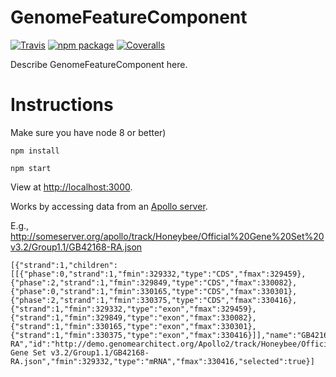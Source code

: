 # GenomeFeatureComponent

[![Travis][build-badge]][build]
[![npm package][npm-badge]][npm]
[![Coveralls][coveralls-badge]][coveralls]

Describe GenomeFeatureComponent here.

[build-badge]: https://img.shields.io/travis/GMOD/GenomeFeatureComponent/master.png?style=flat-square
[build]: https://travis-ci.org/GMOD/GenomeFeatureComponent

[npm-badge]: https://img.shields.io/npm/v/@gmod/genomefeaturecomponent.png?style=flat-square
[npm]: https://www.npmjs.com/package/@gmod/genomefeaturecomponent

[coveralls-badge]: https://img.shields.io/coveralls/GMOD/GenomeFeatureComponent/master.png?style=flat-square
[coveralls]: https://coveralls.io/github/GMOD/GenomeFeatureComponent


Instructions
============

Make sure you have node 8 or better)

    npm install

    npm start
    
    
View at [http://localhost:3000](http://localhost:3000).


Works by accessing data from an [Apollo server](https://github.com/gmod/apollo).

E.g., http://someserver.org/apollo/track/Honeybee/Official%20Gene%20Set%20v3.2/Group1.1/GB42168-RA.json



```
[{"strand":1,"children":[[{"phase":0,"strand":1,"fmin":329332,"type":"CDS","fmax":329459},{"phase":2,"strand":1,"fmin":329849,"type":"CDS","fmax":330082},{"phase":0,"strand":1,"fmin":330165,"type":"CDS","fmax":330301},{"phase":2,"strand":1,"fmin":330375,"type":"CDS","fmax":330416},{"strand":1,"fmin":329332,"type":"exon","fmax":329459},{"strand":1,"fmin":329849,"type":"exon","fmax":330082},{"strand":1,"fmin":330165,"type":"exon","fmax":330301},{"strand":1,"fmin":330375,"type":"exon","fmax":330416}]],"name":"GB42168-RA","id":"http://demo.genomearchitect.org/Apollo2/track/Honeybee/Official Gene Set v3.2/Group1.1/GB42168-RA.json","fmin":329332,"type":"mRNA","fmax":330416,"selected":true}]
```

